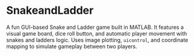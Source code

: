 # SnakeandLadder
A fun GUI-based Snake and Ladder game built in MATLAB. It features a visual game board, dice roll button, and automatic player movement with snakes and ladders logic. Uses image plotting, `uicontrol`, and coordinate mapping to simulate gameplay between two players.
